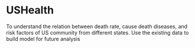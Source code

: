 # USHealth
To understand the relation between death rate, cause death diseases, and risk factors of US community from different states. Use the existing data to build model for future analysis 
